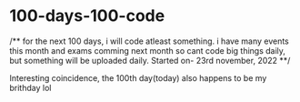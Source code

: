 # 100-days-100-code
/**
for the next 100 days, i will code atleast something. i have many events this month and exams comming next month so cant code big things daily, but something will 
be uploaded daily.
Started on- 23rd november, 2022
**/</br>


Interesting coincidence, the 100th day(today) also happens to be my brithday lol
